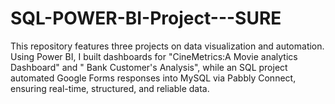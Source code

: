 # SQL-POWER-BI-Project---SURE
This repository features three projects on data visualization and automation. Using Power BI, I built dashboards for "CineMetrics:A Movie analytics Dashboard" and " Bank Customer's Analysis", while an SQL project automated Google Forms responses into MySQL via Pabbly Connect, ensuring real-time, structured, and reliable data.

